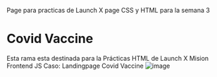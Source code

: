 Page para practicas de Launch X page CSS y HTML para la semana 3
# Covid Vaccine
Esta rama esta destinada para la Prácticas HTML de Launch X Mision Frontend JS Caso: Landingpage Covid Vaccine
![image](https://user-images.githubusercontent.com/55168564/158289739-20d232ef-f397-4715-aaec-7d46488ea49e.png)
